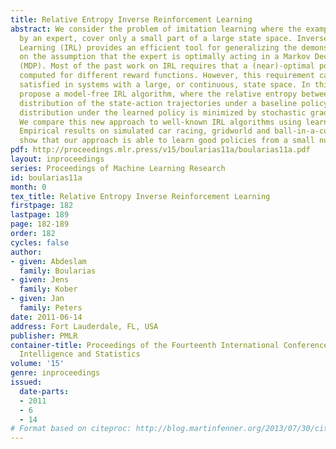 ```yaml
---
title: Relative Entropy Inverse Reinforcement Learning
abstract: We consider the problem of imitation learning where the examples, demonstrated
  by an expert, cover only a small part of a large state space. Inverse Reinforcement
  Learning (IRL) provides an efficient tool for generalizing the demonstration, based
  on the assumption that the expert is optimally acting in a Markov Decision Process
  (MDP). Most of the past work on IRL requires that a (near)-optimal policy can be
  computed for different reward functions. However, this requirement can hardly be
  satisfied in systems with a large, or continuous, state space. In this paper, we
  propose a model-free IRL algorithm, where the relative entropy between the empirical
  distribution of the state-action trajectories under a baseline policy and their
  distribution under the learned policy is minimized by stochastic gradient descent.
  We compare this new approach to well-known IRL algorithms using learned MDP models.
  Empirical results on simulated car racing, gridworld and ball-in-a-cup problems
  show that our approach is able to learn good policies from a small number of demonstrations.
pdf: http://proceedings.mlr.press/v15/boularias11a/boularias11a.pdf
layout: inproceedings
series: Proceedings of Machine Learning Research
id: boularias11a
month: 0
tex_title: Relative Entropy Inverse Reinforcement Learning
firstpage: 182
lastpage: 189
page: 182-189
order: 182
cycles: false
author:
- given: Abdeslam
  family: Boularias
- given: Jens
  family: Kober
- given: Jan
  family: Peters
date: 2011-06-14
address: Fort Lauderdale, FL, USA
publisher: PMLR
container-title: Proceedings of the Fourteenth International Conference on Artificial
  Intelligence and Statistics
volume: '15'
genre: inproceedings
issued:
  date-parts:
  - 2011
  - 6
  - 14
# Format based on citeproc: http://blog.martinfenner.org/2013/07/30/citeproc-yaml-for-bibliographies/
---
```

